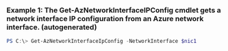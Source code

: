 ### Example 1: The Get-AzNetworkInterfaceIPConfig cmdlet gets a network interface IP configuration from an Azure network interface. (autogenerated)
```powershell
PS C:\> Get-AzNetworkInterfaceIpConfig -NetworkInterface $nic1
```

